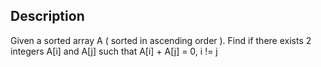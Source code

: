 ## Description

Given a sorted array A ( sorted in ascending order ).
Find if there exists 2 integers A[i] and A[j] such that A[i] + A[j] = 0, i != j 